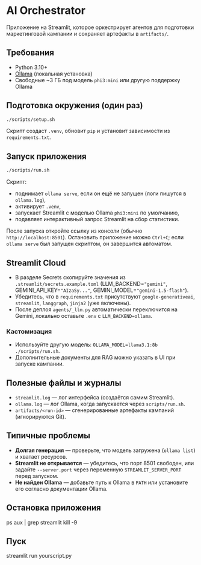# AI Orchestrator

Приложение на Streamlit, которое оркестрирует агентов для подготовки маркетинговой кампании и сохраняет артефакты в `artifacts/`.

## Требования
- Python 3.10+
- [Ollama](https://ollama.com/) (локальная установка)
- Свободные ~3 ГБ под модель `phi3:mini` или другую поддержку Ollama

## Подготовка окружения (один раз)
```bash
./scripts/setup.sh
```
Скрипт создаст `.venv`, обновит `pip` и установит зависимости из `requirements.txt`.

## Запуск приложения
```bash
./scripts/run.sh
```
Скрипт:
- поднимает `ollama serve`, если он ещё не запущен (логи пишутся в `ollama.log`),
- активирует `.venv`,
- запускает Streamlit с моделью Ollama `phi3:mini` по умолчанию,
- подавляет интерактивный запрос Streamlit на сбор статистики.

После запуска откройте ссылку из консоли (обычно `http://localhost:8501`). Остановить приложение можно `Ctrl+C`; если `ollama serve` был запущен скриптом, он завершится автоматом.

## Streamlit Cloud
- В разделе Secrets скопируйте значения из `.streamlit/secrets.example.toml` (LLM_BACKEND=`"gemini"`, GEMINI_API_KEY=`"AIzaSy..."`, GEMINI_MODEL=`"gemini-1.5-flash"`).
- Убедитесь, что в `requirements.txt` присутствуют `google-generativeai`, `streamlit`, `langgraph`, `jinja2` (уже включены).
- После деплоя `agents/_llm.py` автоматически переключится на Gemini, локально оставьте `.env` с `LLM_BACKEND=ollama`.

### Кастомизация
- Используйте другую модель: `OLLAMA_MODEL=llama3.1:8b ./scripts/run.sh`.
- Дополнительные документы для RAG можно указать в UI при запуске кампании.

## Полезные файлы и журналы
- `streamlit.log` — лог интерфейса (создаётся самим Streamlit).
- `ollama.log` — лог Ollama, когда запускается через `scripts/run.sh`.
- `artifacts/<run-id>` — сгенерированные артефакты кампаний (игнорируются Git).

## Типичные проблемы
- **Долгая генерация** — проверьте, что модель загружена (`ollama list`) и хватает ресурсов.
- **Streamlit не открывается** — убедитесь, что порт 8501 свободен, или задайте `--server.port` через переменную `STREAMLIT_SERVER_PORT` перед запуском.
- **Не найден Ollama** — добавьте путь к Ollama в `PATH` или установите его согласно документации Ollama.

## Остановка приложения
ps aux | grep streamlit
kill -9 <PID>

## Пуск 
streamlit run yourscript.py
